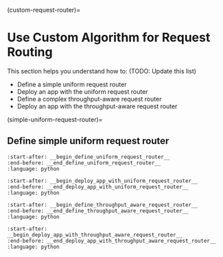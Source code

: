 (custom-request-router)=
# Use Custom Algorithm for Request Routing

This section helps you understand how to: (TODO: Update this list)
- Define a simple uniform request router
- Deploy an app with the uniform request router
- Define a complex throughput-aware request router
- Deploy an app with the throughput-aware request router


(simple-uniform-request-router)=
## Define simple uniform request router


```{literalinclude} ../doc_code/custom_request_router.py
:start-after: __begin_define_uniform_request_router__
:end-before: __end_define_uniform_request_router__
:language: python
```

```{literalinclude} ../doc_code/custom_request_router.py
:start-after: __begin_deploy_app_with_uniform_request_router__
:end-before: __end_deploy_app_with_uniform_request_router__
:language: python
```

```{literalinclude} ../doc_code/custom_request_router.py
:start-after: __begin_define_throughput_aware_request_router__
:end-before: __end_define_throughput_aware_request_router__
:language: python
```

```{literalinclude} ../doc_code/custom_request_router.py
:start-after: __begin_deploy_app_with_throughput_aware_request_router__
:end-before: __end_deploy_app_with_throughput_aware_request_router__
:language: python
```
